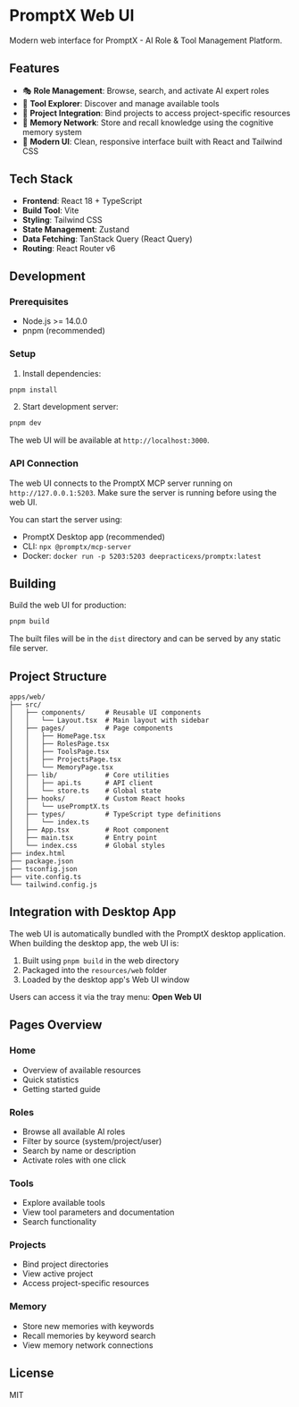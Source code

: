 # PromptX Web UI

Modern web interface for PromptX - AI Role & Tool Management Platform.

## Features

- 🎭 **Role Management**: Browse, search, and activate AI expert roles
- 🔧 **Tool Explorer**: Discover and manage available tools
- 📁 **Project Integration**: Bind projects to access project-specific resources
- 🧠 **Memory Network**: Store and recall knowledge using the cognitive memory system
- 🎨 **Modern UI**: Clean, responsive interface built with React and Tailwind CSS

## Tech Stack

- **Frontend**: React 18 + TypeScript
- **Build Tool**: Vite
- **Styling**: Tailwind CSS
- **State Management**: Zustand
- **Data Fetching**: TanStack Query (React Query)
- **Routing**: React Router v6

## Development

### Prerequisites

- Node.js >= 14.0.0
- pnpm (recommended)

### Setup

1. Install dependencies:
```bash
pnpm install
```

2. Start development server:
```bash
pnpm dev
```

The web UI will be available at `http://localhost:3000`.

### API Connection

The web UI connects to the PromptX MCP server running on `http://127.0.0.1:5203`. Make sure the server is running before using the web UI.

You can start the server using:
- PromptX Desktop app (recommended)
- CLI: `npx @promptx/mcp-server`
- Docker: `docker run -p 5203:5203 deepracticexs/promptx:latest`

## Building

Build the web UI for production:

```bash
pnpm build
```

The built files will be in the `dist` directory and can be served by any static file server.

## Project Structure

```
apps/web/
├── src/
│   ├── components/     # Reusable UI components
│   │   └── Layout.tsx  # Main layout with sidebar
│   ├── pages/          # Page components
│   │   ├── HomePage.tsx
│   │   ├── RolesPage.tsx
│   │   ├── ToolsPage.tsx
│   │   ├── ProjectsPage.tsx
│   │   └── MemoryPage.tsx
│   ├── lib/            # Core utilities
│   │   ├── api.ts      # API client
│   │   └── store.ts    # Global state
│   ├── hooks/          # Custom React hooks
│   │   └── usePromptX.ts
│   ├── types/          # TypeScript type definitions
│   │   └── index.ts
│   ├── App.tsx         # Root component
│   ├── main.tsx        # Entry point
│   └── index.css       # Global styles
├── index.html
├── package.json
├── tsconfig.json
├── vite.config.ts
└── tailwind.config.js
```

## Integration with Desktop App

The web UI is automatically bundled with the PromptX desktop application. When building the desktop app, the web UI is:

1. Built using `pnpm build` in the web directory
2. Packaged into the `resources/web` folder
3. Loaded by the desktop app's Web UI window

Users can access it via the tray menu: **Open Web UI**

## Pages Overview

### Home
- Overview of available resources
- Quick statistics
- Getting started guide

### Roles
- Browse all available AI roles
- Filter by source (system/project/user)
- Search by name or description
- Activate roles with one click

### Tools
- Explore available tools
- View tool parameters and documentation
- Search functionality

### Projects
- Bind project directories
- View active project
- Access project-specific resources

### Memory
- Store new memories with keywords
- Recall memories by keyword search
- View memory network connections

## License

MIT
